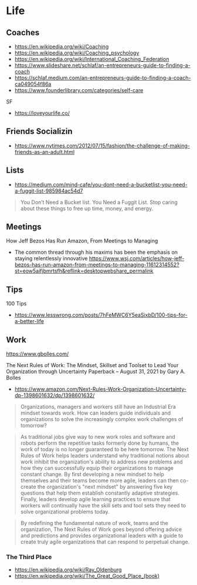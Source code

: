 # Life

## Coaches

* https://en.wikipedia.org/wiki/Coaching
* https://en.wikipedia.org/wiki/Coaching_psychology
* https://en.wikipedia.org/wiki/International_Coaching_Federation
* https://www.slideshare.net/schlaf/an-entrepreneurs-guide-to-finding-a-coach
* https://schlaf.medium.com/an-entrepreneurs-guide-to-finding-a-coach-ca049054f86a
* https://www.founderlibrary.com/categories/self-care

SF
* https://loveyourlife.co/

## Friends Socializin

* https://www.nytimes.com/2012/07/15/fashion/the-challenge-of-making-friends-as-an-adult.html

## Lists

* https://medium.com/mind-cafe/you-dont-need-a-bucketlist-you-need-a-fuggit-list-985984ac54d7

> You Don’t Need a Bucket list. You Need a Fuggit List. Stop caring about these things to free up time, money, and energy.

## Meetings

How Jeff Bezos Has Run Amazon, From Meetings to Managing
* The common thread through his maxims has been the emphasis on staying relentlessly innovative
https://www.wsj.com/articles/how-jeff-bezos-has-run-amazon-from-meetings-to-managing-11612314552?st=eow5aifjbmrtsfh&reflink=desktopwebshare_permalink


## Tips

100 Tips

* https://www.lesswrong.com/posts/7hFeMWC6Y5eaSixbD/100-tips-for-a-better-life


## Work

https://www.gbolles.com/

The Next Rules of Work: The Mindset, Skillset and Toolset to Lead Your Organization through Uncertainty Paperback – August 31, 2021
by Gary A. Bolles

* https://www.amazon.com/Next-Rules-Work-Organization-Uncertainty-dp-1398601632/dp/1398601632/

>Organizations, managers and workers still have an Industrial Era mindset towards work. How can leaders guide individuals and organizations to solve the increasingly complex work challenges of tomorrow?

>As traditional jobs give way to new work roles and software and robots perform the repetitive tasks formerly done by humans, the work of today is no longer guaranteed to be here tomorrow. The Next Rules of Work helps leaders understand why traditional notions about work inhibit the organization's ability to address new problems and how they can successfully equip their organizations to manage constant change. By first developing a new mindset to help themselves and their teams become more agile, leaders can then co-create the organization's "next mindset" by answering five key questions that help them establish constantly adaptive strategies. Finally, leaders develop agile learning practices to ensure that workers will continually have the skill sets and tool sets they need to solve organizational problems today.

>By redefining the fundamental nature of work, teams and the organization, The Next Rules of Work goes beyond offering advice and predictions and provides organizational leaders with a guide to create truly agile organizations that can respond to perpetual change.


### The Third Place

* https://en.wikipedia.org/wiki/Ray_Oldenburg
* https://en.wikipedia.org/wiki/The_Great_Good_Place_(book)

